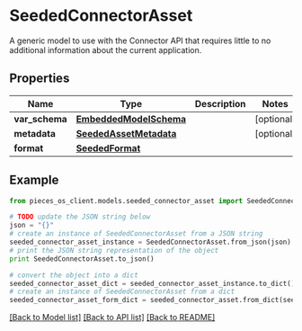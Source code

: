 # SeededConnectorAsset

A generic model to use with the Connector API that requires little to no additional information about the current application.

## Properties
Name | Type | Description | Notes
------------ | ------------- | ------------- | -------------
**var_schema** | [**EmbeddedModelSchema**](EmbeddedModelSchema.md) |  | [optional] 
**metadata** | [**SeededAssetMetadata**](SeededAssetMetadata.md) |  | [optional] 
**format** | [**SeededFormat**](SeededFormat.md) |  | 

## Example

```python
from pieces_os_client.models.seeded_connector_asset import SeededConnectorAsset

# TODO update the JSON string below
json = "{}"
# create an instance of SeededConnectorAsset from a JSON string
seeded_connector_asset_instance = SeededConnectorAsset.from_json(json)
# print the JSON string representation of the object
print SeededConnectorAsset.to_json()

# convert the object into a dict
seeded_connector_asset_dict = seeded_connector_asset_instance.to_dict()
# create an instance of SeededConnectorAsset from a dict
seeded_connector_asset_form_dict = seeded_connector_asset.from_dict(seeded_connector_asset_dict)
```
[[Back to Model list]](../README.md#documentation-for-models) [[Back to API list]](../README.md#documentation-for-api-endpoints) [[Back to README]](../README.md)


